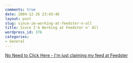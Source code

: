 ```yaml
---
comments: true
date: 2004-12-26 23:43:46
layout: post
slug: since-im-working-at-feedster-n-all
title: Since I'm Working at Feedster n' All
wordpress_id: 376
categories:
- General
---
```


[No Need to Click Here - I'm just claiming my feed at Feedster](http://feedster.com/claimfeed.php?key=e2f5f04e0a3ea31d0611f4e1f7a9bbae)
